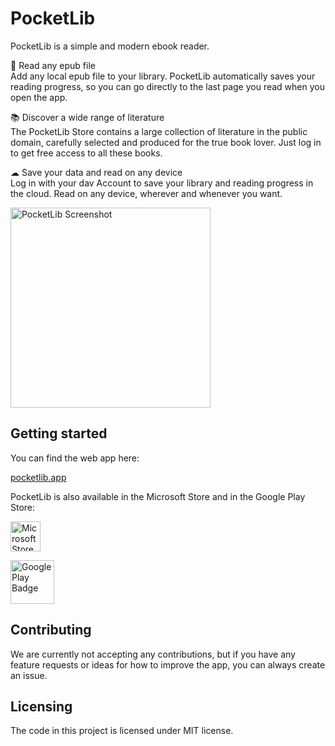 # PocketLib

PocketLib is a simple and modern ebook reader.

📖 Read any epub file\
Add any local epub file to your library. PocketLib automatically saves your reading progress, so you can go directly to the last page you read when you open the app.

📚 Discover a wide range of literature\
The PocketLib Store contains a large collection of literature in the public domain, carefully selected and produced for the true book lover. Just log in to get free access to all these books.

☁ Save your data and read on any device\
Log in with your dav Account to save your library and reading progress in the cloud. Read on any device, wherever and whenever you want.

<img src="https://onedrive.live.com/embed?resid=ad1d273f58e8daa6%211078251&authkey=%21AI88K6UukE9JRqo&width=411&height=893" alt="PocketLib Screenshot" width="320" />

## Getting started
You can find the web app here: 

[pocketlib.app](https://pocketlib.app)

PocketLib is also available in the Microsoft Store and in the Google Play Store:

<a href='//www.microsoft.com/store/apps/9PGMTP14CLJW?cid=storebadge&ocid=badge' target="blank"><img src='https://dav-apps.tech/assets/images/MicrosoftStoreBadge.jpg' alt='Microsoft Store badge' height="48" /></a>

<a href='https://play.google.com/store/apps/details?id=app.dav.pocketlib&pcampaignid=MKT-Other-global-all-co-prtnr-py-PartBadge-Mar2515-1' target="blank"><img alt='Google Play Badge' src='https://play.google.com/intl/en_us/badges/images/generic/en_badge_web_generic.png' height="70" /></a>

## Contributing

We are currently not accepting any contributions, but if you have any feature requests or ideas for how to improve the app, you can always create an issue.

## Licensing

The code in this project is licensed under MIT license.
